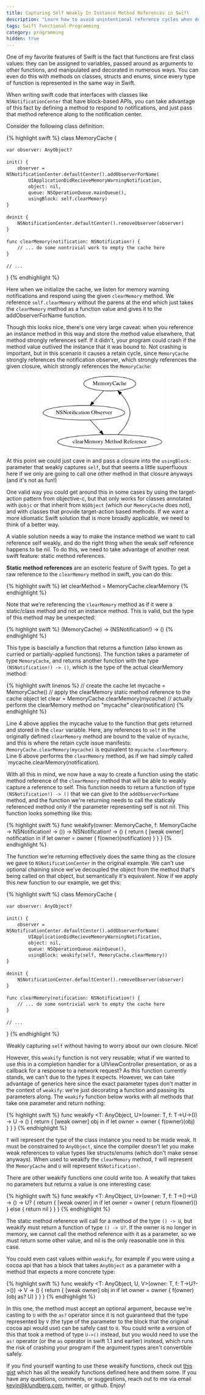 ```yaml
---
title: Capturing Self Weakly In Instance Method References in Swift
description: "Learn how to avoid unintentional reference cycles when dealing with method values in a functional way."
tags: Swift Functional-Programming
category: programming
hidden: true
---
```


One of my favorite features of Swift is the fact that functions are first class values: they can be assigned to variables, passed around as arguments to other functions, and manipulated and decorated in numerous ways. You can even do this with methods on classes, structs and enums, since every type of function is represented in the same way in Swift.

When writing swift code that interfaces with classes like `NSNotificationCenter` that have block-based APIs, you can take advantage of this fact by defining a method to respond to notifications, and just pass that method reference along to the notification center.

Consider the following class definition:

{% highlight swift %}
class MemoryCache {

    var observer: AnyObject?

    init() {
        observer = NSNotificationCenter.defaultCenter().addObserverForName(
            UIApplicationDidRecieveMemoryWarningNotification,
            object: nil,
            queue: NSOperationQueue.mainQueue(),
            usingBlock: self.clearMemory)
    }

    deinit {
        NSNotificationCenter.defaultCenter().removeObserver(observer)
    }

    func clearMemory(notification: NSNotification!) {
        // ... do some nontrivial work to empty the cache here
    }

    // ...
}
{% endhighlight %}

Here when we initialize the cache, we listen for memory warning notifications and respond using the given `clearMemory` method. We reference `self.clearMemory` without the parens at the end which just takes the `clearMemory` method as a function value and gives it to the addObserverForName function.

Though this looks nice, there's one very large caveat: when you reference an instance method in this way and store the method value elsewhere, that method strongly references self. If it didn't, your program could crash if the method value outlived the instance that it was bound to. Not crashing is important, but in this scenario it causes a retain cycle, since `MemoryCache` strongly references the notification observer, which strongly references the given closure, which strongly references the `MemoryCache`:

<div style="margin: 0 auto; width: 320px">
<img src="/images/retaincycle.png" alt="MemoryCache -> NSNotification Observer -> clearMemory Method Reference -> MemoryCache" />
</div>

At this point we could just cave in and pass a closure into the `usingBlock:` parameter that weakly captures `self`, but that seems a little superfluous here if we only are going to call one other method in that closure anyways (and it's not as fun!)

One valid way you could get around this in some cases by using the target-action pattern from objective-c, but that only works for classes annotated with `@objc` or that inherit from `NSObject` (which our `MemoryCache` does not), and with classes that provide target-action based methods. If we want a more idiomatic Swift solution that is more broadly applicable, we need to think of a better way.

A viable solution needs a way to make the instance method we want to call reference self weakly, and do the right thing when the weak self reference happens to be nil. To do this, we need to take advantage of another neat swift feature: static method references.

**Static method references** are an esoteric feature of Swift types. To get a raw reference to the `clearMemory` method in swift, you can do this:

{% highlight swift %}
let clearMethod = MemoryCache.clearMemory
{% endhighlight %}

Note that we're referencing the `clearMemory` method as if it were a static/class method and not an instance method. This is valid, but the type of this method may be unexpected:

{% highlight swift %}
(MemoryCache) -> (NSNotification!) -> ()
{% endhighlight %}

This type is bascially a function that returns a function (also known as curried or partially-applied functions). The function takes a parameter of type `MemoryCache`, and returns another function with the type `(NSNotification!) -> ()`, which is the type of the actual clearMemory method:

{% highlight swift linenos %}
// create the cache
let mycache = MemoryCache()
// apply the clearMemory static method reference to the cache object
let clear = MemoryCache.clearMemory(mycache) 
// actually perform the clearMemory method on "mycache"
clear(notification) 
{% endhighlight %}

Line 4 above applies the mycache value to the function that gets returned and stored in the `clear` variable. Here, any references to `self` in the originally defined `clearMemory` method are bound to the value of `mycache`, and this is where the retain cycle issue manifests: `MemoryCache.clearMemory(mycache)` is equivalent to `mycache.clearMemory`. Line 6 above performs the `clearMemory` method, as if we had simply called `mycache.clearMemory(notification).

With all this in mind, we now have a way to create a function using the static method reference of the `clearMemory` method that will be able to weakly capture a reference to self. This function needs to return a function of type `(NSNotification!) -> ()` that we can give to the `addObserverForName` method, and the function we're returning needs to call the staticaly referenced method only if the parameter representing self is not nil. This function looks something like this:

{% highlight swift %}
func weakify(owner: MemoryCache, f: MemoryCache -> NSNotification! -> ()) -> NSNotification! -> () {
    return { [weak owner] notification in
        if let owner = owner {
            f(owner)(notification)
        }
    }
}
{% endhighlight %}

The function we're returning effectively does the same thing as the closure we gave to `NSNotificationCenter` in the original example. We can't use optional chaining since we've decoupled the object from the method that's being called on that object, but semantically it's equivalent. Now if we apply this new function to our example, we get this:

{% highlight swift %}
class MemoryCache {

    var observer: AnyObject?

    init() {
        observer = NSNotificationCenter.defaultCenter().addObserverForName(
            UIApplicationDidRecieveMemoryWarningNotification,
            object: nil,
            queue: NSOperationQueue.mainQueue(),
            usingBlock: weakify(self, MemoryCache.clearMemory))
    }

    deinit {
        NSNotificationCenter.defaultCenter().removeObserver(observer)
    }

    func clearMemory(notification: NSNotification!) {
        // ... do some nontrivial work to empty the cache here
    }

    // ...
}
{% endhighlight %}

Weakly capturing `self` without having to worry about our own closure. Nice!

However, this `weakify` function is not very reusable; what if we wanted to use this in a completion handler for a UIViewController presentation, or as a callback for a response to a network request? As this function currently stands, we can't due to the types it expects. However, we can take advantage of generics here since the exact parameter types don't matter in the context of `weakify`: we're just decorating a function and passing its parameters along. The `weakify` function below works with all methods that take one parameter and return nothing:

{% highlight swift %}
func weakify <T: AnyObject, U>(owner: T, f: T->U->()) -> U -> () {
    return { [weak owner] obj in
        if let owner = owner {
            f(owner)(obj)
        }
    }
}
{% endhighlight %}

`T` will represent the type of the class instance you need to be made weak. It must be constrained to `AnyObject`, since the compiler doesn't let you make weak references to value types like structs/enums (which don't make sense anyways). When used to weakify the `clearMemory` method, `T` will represent the `MemoryCache` and `U` will represent `NSNotification!`.

There are other weakify functions one could write too. A weakify that takes no parameters but returns a value is one interesting case:

{% highlight swift %}
func weakify <T: AnyObject, U>(owner: T, f: T->()->U) -> () -> U? {
    return { [weak owner] in
        if let owner = owner {
            return f(owner)()
        } else {
            return nil
        }
    }
}
{% endhighlight %}

The static method reference will call for a method of the type `() -> U`, but weakify must return a function of type `() -> U?`. If the owner is no longer in memory, we cannot call the method reference with it as a parameter, so we must return some other value, and nil is the only reasonable one in this case.

You could even cast values within `weakify`, for example if you were using a cocoa api that has a block that takes `AnyObject` as a parameter with a method that expects a more concrete type:

{% highlight swift %}
func weakify <T: AnyObject, U, V>(owner: T, f: T->U?->()) -> V -> () {
    return { [weak owner] obj in
        if let owner = owner {
            f(owner)(obj as? U)
        }
    }
}
{% endhighlight %}

In this one, the method must accept an optional argument, because we're casting to `U` with the `as?` operator since it is not guaranteed that the type represented by `V` (the type of the parameter to the block that the original cocoa api would use) can be safely cast to `U`. You could write a version of this that took a method of type `U->()` instead, but you would need to use the `as!` operator (or the `as` operator in swift 1.1 and earlier) instead, which runs the risk of crashing your program if the argument types aren't convertible safely.

If you find yourself wanting to use these weakify functions, check out [this gist](https://gist.github.com/klundberg/bf591578ff41f8ad33b3) which has all the weakify functions defined here and them some. If you have any questions, comments, or suggestions, reach out to me via email <kevin@klundberg.com>, twitter, or github. Enjoy!
